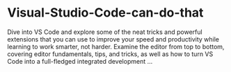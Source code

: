 # Visual-Studio-Code-can-do-that
Dive into VS Code and explore some of the neat tricks and powerful extensions that you can use to improve your speed and productivity while learning to work smarter, not harder. Examine the editor from top to bottom, covering editor fundamentals, tips, and tricks, as well as how to turn VS Code into a full-fledged integrated development ...
